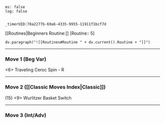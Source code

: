 ```timer
ms: false
log: false


_timerUID:78a2277b-69a6-4335-9955-11911f1bcf7d
```

[[Routines|Beginners Routine:]] [Routine:: 5]
```dataviewjs
dv.paragraph("![[Routines#Routine " + dv.current().Routine + "]]")

```

---
### Move 1 (Beg Var)
<6> Traveling Ceroc Spin - R


---


### Move 2 ([[Classic Moves Index|Classic]])

(15) <9> Wurlitzer Basket Switch

---
### Move 3 (Int/Adv)



